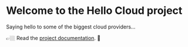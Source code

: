 # Welcome to the Hello Cloud project

Saying hello to some of the biggest cloud providers...

👉🏼 Read the [project documentation](https://www.ourchitecture.io/hello-cloud/). 👀

<!-- republish site -->
